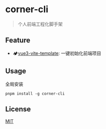 # corner-cli

> 个人前端工程化脚手架

## Feature
- 🏕[vue3-vite-template](https://github.com/adjfks/vue3-vite-template): 一键初始化前端项目

## Usage
全局安装
```
pnpm install -g corner-cli
```


## License

[MIT](LICENSE)
